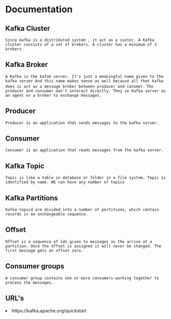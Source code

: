 # Documentation

## Kafka Cluster
`Since kafka is a distributed system , it act as a custer. A Kafka cluster consists of a set of brokers. A cluster has a minimum of 3 brokers`

## Kafka Broker 
`A Kafka is the kafak server. It's just a meaningful name given to the kafka server.And this name makes sense as well because all that kafka does is act as a message broker between producer and consmer.`
`The producer and consumer don't interact directly. They se Kafka server as an agent or a broker to exchange messages.`

## Producer
`Producer is an application that sends messages to the kafka server.`
## Consumer
`Consumer is an application that reads messages from the kafka server.`
## Kafka Topic
`Topic is like a table in database or folder in a file system. Topic is identified by name. WE can have any number of topics`
## Kafka Partitions
`Kafka topicd are divided into a number of partitions, which contain records in an unchangeable sequence.`
## Offset
`Offset is a sequence of ids given to messages as the arrive at a partition. Once the offset is assigned it will never be changed. The first message gets an offset zero.`
## Consumer groups
`A consumer group contains one or more consumers working together to process the messages.`

## URL's
<li><a>https://kafka.apache.org/quickstart</a> </li>
